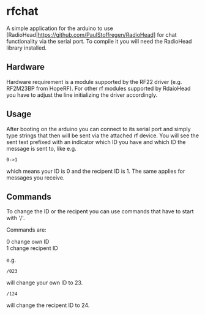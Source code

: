 # rfchat

A simple application for the arduino to use [RadioHead|https://github.com/PaulStoffregen/RadioHead] for chat functionality via the serial port. To compile it you will need the RadioHead library installed.

## Hardware
Hardware requirement is a module supported by the RF22 driver (e.g. RF2M23BP from HopeRF). For other rf modules supported by RdaioHead you have to adjust the line initializing the driver accordingly.

## Usage
After booting on the arduino you can connect to its serial port and simply type strings that then will be sent via the attached rf device. You will see the sent text prefixed with an indicator which ID you have and which ID the message is sent to, like e.g.

```
0->1
```

which means your ID is 0 and the recipent ID is 1. 
The same applies for messages you receive.

## Commands
To change the ID or the recipent you can use commands that have to start with '/'.

Commands are:

0 change own ID<br>
1 change recipent ID

e.g.

```
/023
```

will change your own ID to 23.

```
/124
```

will change the recipent ID to 24.

